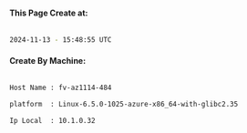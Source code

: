 
   
#### This Page Create at:

```bash

2024-11-13 - 15:48:55 UTC

```

#### Create By Machine:

```bash

Host Name : fv-az1114-484

platform  : Linux-6.5.0-1025-azure-x86_64-with-glibc2.35

Ip Local  : 10.1.0.32

```

